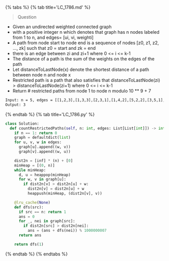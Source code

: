 {% tabs %}
{% tab title='LC_1786.md' %}

> Question

* Given an undirected weighted connected graph
* with a positive integer n which denotes that graph has n nodes labeled from 1 to n, and edges= [ui, vi, weighti]
* A path from node start to node end is a sequence of nodes [z0, z1, z2, ..., zk] such that z0 = start and zk = end
* there is an edge between zi and zi+1 where 0 <= i <= k-1
* The distance of a path is the sum of the weights on the edges of the path
* Let distanceToLastNode(x) denote the shortest distance of a path between node n and node x
* Restricted path is a path that also satisfies that distanceToLastNode(zi) > distanceToLastNode(zi+1) where 0 <= i <= k-1
* Return # restricted paths from node 1 to node n modulo 10 ** 9 + 7

```txt
Input: n = 5, edges = [[1,2,3],[1,3,3],[2,3,1],[1,4,2],[5,2,2],[3,5,1],[5,4,10]]
Output: 3
```

{% endtab %}
{% tab title='LC_1786.py' %}

```py
class Solution:
  def countRestrictedPaths(self, n: int, edges: List[List[int]]) -> int:
    if n == 1: return 0
    graph = defaultdict(list)
    for u, v, w in edges:
      graph[u].append((w, v))
      graph[v].append((w, u))

    dist2n = [inf] * (n) + [0]
    minHeap = [(0, n)]
    while minHeap:
      d, u = heappop(minHeap)
      for w, v in graph[u]:
        if dist2n[v] > dist2n[u] + w:
          dist2n[v] = dist2n[u] + w
          heappush(minHeap, (dist2n[v], v))

    @lru_cache(None)
    def dfs(src):
      if src == n: return 1
      ans = 0
      for _, nei in graph[src]:
        if dist2n[src] > dist2n[nei]:
          ans = (ans + dfs(nei)) % 1000000007
      return ans

    return dfs(1)
```

{% endtab %}
{% endtabs %}
